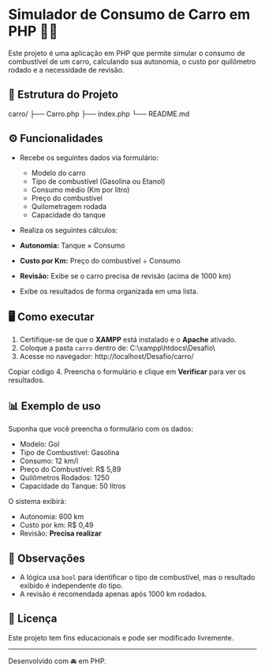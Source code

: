 # Simulador de Consumo de Carro em PHP 🚗⛽

Este projeto é uma aplicação em PHP que permite simular o consumo de combustível de um carro, calculando sua autonomia, o custo por quilômetro rodado e a necessidade de revisão.

## 📂 Estrutura do Projeto

carro/
├── Carro.php
├── index.php
└── README.md

## ⚙️ Funcionalidades

- Recebe os seguintes dados via formulário:

  - Modelo do carro
  - Tipo de combustível (Gasolina ou Etanol)
  - Consumo médio (Km por litro)
  - Preço do combustível
  - Quilometragem rodada
  - Capacidade do tanque

- Realiza os seguintes cálculos:
- **Autonomia:** Tanque × Consumo
- **Custo por Km:** Preço do combustível ÷ Consumo
- **Revisão:** Exibe se o carro precisa de revisão (acima de 1000 km)

- Exibe os resultados de forma organizada em uma lista.

## 🖥️ Como executar

1. Certifique-se de que o **XAMPP** está instalado e o **Apache** ativado.
2. Coloque a pasta `carro` dentro de: C:\xampp\htdocs\Desafio\
3. Acesse no navegador: http://localhost/Desafio/carro/

Copiar código 4. Preencha o formulário e clique em **Verificar** para ver os resultados.

## 📊 Exemplo de uso

Suponha que você preencha o formulário com os dados:

- Modelo: Gol
- Tipo de Combustível: Gasolina
- Consumo: 12 km/l
- Preço do Combustível: R$ 5,89
- Quilômetros Rodados: 1250
- Capacidade do Tanque: 50 litros

O sistema exibirá:

- Autonomia: 600 km
- Custo por km: R$ 0,49
- Revisão: **Precisa realizar**

## 🧠 Observações

- A lógica usa `bool` para identificar o tipo de combustível, mas o resultado exibido é independente do tipo.
- A revisão é recomendada apenas após 1000 km rodados.

## 📄 Licença

Este projeto tem fins educacionais e pode ser modificado livremente.

---

Desenvolvido com 🚘 em PHP.


